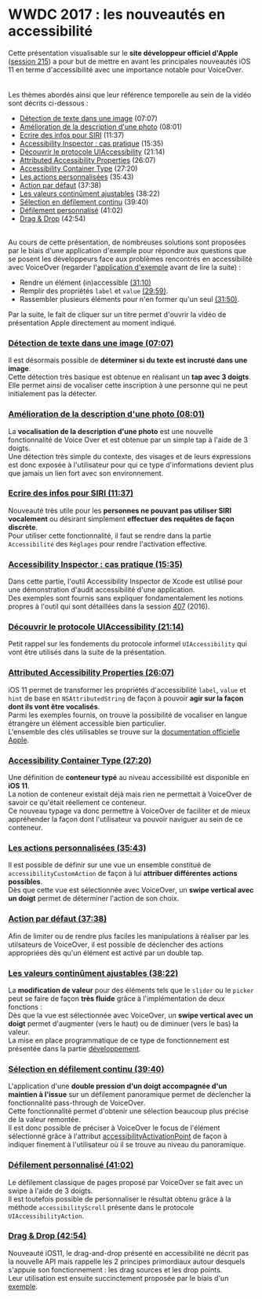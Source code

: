 # WWDC 2017 : les nouveautés en accessibilité

<script>$(document).ready(function () {
    setBreadcrumb([{"label":"Les critères incontournables sous iOS", "url": "./criteria-ios.html"},
                   {"label":"WWDC", "url": "./criteria-ios-wwdc.html"},
                   {"label":"2017 - Les nouveautés en accessibilité"}
	]);
    addSubMenu([
        {"label":"Pour la conception","url":"criteria-ios-conception.html"}, 
        {"label":"Pour le développement","url":"criteria-ios-dev.html"},
        {"label":"WWDC","url":"criteria-ios-wwdc.html"}
    ]);
});</script>

<span data-menuitem="criteria-ios-wwdc"></span>

Cette présentation visualisable sur le **site développeur officiel d'Apple** ([session 215](https://developer.apple.com/videos/play/wwdc2017/215/)) a pour but de mettre en avant les principales nouveautés iOS 11 en terme d'accessibilité avec une importance notable pour <span lang="en">VoiceOver</span>.
</br><img style="max-width: 200px; height: auto;" alt="" src="./images/iOSdev/wwdc17-logo.png" />
<img style="max-width: 700px; height: auto;" alt="" src="./images/iOSdev/wwdc17-215.png" />
</br></br>Les thèmes abordés ainsi que leur référence temporelle au sein de la vidéo sont décrits ci-dessous :
- [Détection de texte dans une image](#ImageTextDetection) (07:07)
- [Amélioration de la description d'une photo](#ImprovedPhotoDescription) (08:01)
- [Ecrire des infos pour SIRI](#TypeToSIRI) (11:37)
- [Accessibility Inspector : cas pratique](#AccessibilityInspector) (15:35)
- [Découvrir le protocole UIAccessibility](#UIAccessibilityProtocol) (21:14)
- [Attributed Accessibility Properties](#AttributedProperties) (26:07)
- [Accessibility Container Type](#AccessibilityContainer) (27:20)
- [Les actions personnalisées](#CustomActions) (35:43)
- [Action par défaut](#DefaultActivation) (37:38)
- [Les valeurs continûment ajustables](#AdjustableValues) (38:22)
- [Sélection en défilement continu](#PassThrough) (39:40)
- [Défilement personnalisé](#CustomScrolling) (41:02)
- [Drag & Drop](#DragAndDrop) (42:54)

</br>Au cours de cette présentation, de nombreuses solutions sont proposées par le biais d'une application d'exemple pour répondre aux questions que se posent les développeurs face aux problèmes rencontrés en accessibilité avec <span lang="en">VoiceOver</span> (regarder l'[application d'exemple](https://developer.apple.com/videos/play/wwdc2017/215/?time=1007) avant de lire la suite) :
- Rendre un élément (in)accessible [(31:10)](https://developer.apple.com/videos/play/wwdc2017/215/?time=1870)
- Remplir des propriétés `label` et `value` [(29:59)](https://developer.apple.com/videos/play/wwdc2017/215/?time=1799).
- Rassembler plusieurs éléments pour n'en former qu'un seul [(31:50)](https://developer.apple.com/videos/play/wwdc2017/215/?time=1910).

Par la suite, le fait de cliquer sur un titre permet d'ouvrir la vidéo de présentation <span lang="en">Apple</span> directement au moment indiqué.

<a name="ImageTextDetection"></a>
### [Détection de texte dans une image (07:07)](https://developer.apple.com/videos/play/wwdc2017/215/?time=427)
Il est désormais possible de **déterminer si du texte est incrusté dans une image**.
</br><img style="max-width: 1000px; height: auto;" alt="" src="./images/iOSdev/wwdc17-215-ImageTextDetection.png" />
</br>Cette détection très basique est obtenue en réalisant un **tap avec 3 doigts**.
</br>Elle permet ainsi de vocaliser cette inscription à une personne qui ne peut initialement pas la détecter.

<a name="ImprovedPhotoDescription"></a>
### [Amélioration de la description d'une photo (08:01)](https://developer.apple.com/videos/play/wwdc2017/215/?time=481)
La **vocalisation de la description d'une photo** est une nouvelle fonctionnalité de Voice Over et est obtenue par un simple <span lang="en">tap</span> à l'aide de 3 doigts.
</br><img style="max-width: 1000px; height: auto;" alt="" src="./images/iOSdev/wwdc17-215-ImprovedPhotoDescription.png" />
</br>Une détection très simple du contexte, des visages et de leurs expressions est donc exposée à l'utilisateur pour qui ce type d'informations devient plus que jamais un lien fort avec son environnement.

<a name="TypeToSIRI"></a>
### [Ecrire des infos pour SIRI (11:37)](https://developer.apple.com/videos/play/wwdc2017/215/?time=697)
Nouveauté très utile pour les **personnes ne pouvant pas utiliser SIRI vocalement** ou désirant simplement **effectuer des requêtes de façon discrète**.
</br>Pour utiliser cette fonctionnalité, il faut se rendre dans la partie `Accessibilité` des `Réglages` pour rendre l'activation effective.
</br><img style="max-width: 600px; height: auto;" alt="" src="./images/iOSdev/wwdc17-215-TypeToSiri.png" />

<a name="AccessibilityInspector"></a>
### [Accessibility Inspector : cas pratique (15:35)](https://developer.apple.com/videos/play/wwdc2017/215/?time=935)
Dans cette partie, l'outil <span lang="en">Accessibility Inspector</span> de Xcode est utilisé pour une démonstration d'audit accessibilité d'une application.
</br>Des exemples sont fournis sans expliquer fondamentalement les notions propres à l'outil qui sont détaillées dans la session [407](https://developer.apple.com/videos/play/wwdc2016/407/) (2016).

<a name="UIAccessibilityProtocol"></a>
### [Découvrir le protocole UIAccessibility (21:14)](https://developer.apple.com/videos/play/wwdc2017/215/?time=1274)
Petit rappel sur les fondements du protocole informel `UIAccessibility` qui vont être utilisés dans la suite de la présentation.
</br><img style="max-width: 450px; height: auto;" alt="" src="./images/iOSdev/wwdc17-215-UIAccessibilityProtocol.png" />

<a name="AttributedProperties"></a>
### [Attributed Accessibility Properties (26:07)](https://developer.apple.com/videos/play/wwdc2017/215/?time=1567)
iOS 11 permet de transformer les propriétés d'accessibilité `label`, `value` et `hint` de base en `NSAttributedString` de façon à pouvoir **agir sur la façon dont ils vont être vocalisés**.
</br><img style="max-width: 550px; height: auto;" alt="" src="./images/iOSdev/wwdc17-215-AttributedStrings.png" />
</br>Parmi les exemples fournis, on trouve la possibilité de vocaliser en langue étrangère un élément accessible bien particulier.
</br><img style="max-width: 600px; height: auto;" alt="" src="./images/iOSdev/wwdc17-215-AttributedStringsExample.png" />
</br>L'ensemble des clés utilisables se trouve sur la [documentation officielle Apple](https://developer.apple.com/documentation/uikit/accessibility/uiaccessibility/speech_attributes_for_attributed_strings).

<a name="AccessibilityContainer"></a>
### [Accessibility Container Type (27:20)](https://developer.apple.com/videos/play/wwdc2017/215/?time=1640)
Une définition de **conteneur typé** au niveau accessibilité est disponible en **iOS 11**.
</br><img style="max-width: 750px; height: auto;" alt="" src="./images/iOSdev/wwdc17-215-ContainerType.png" />
</br>La notion de conteneur existait déjà mais rien ne permettait à <span lang="en">VoiceOver</span> de savoir ce qu'était réellement ce conteneur.
</br>Ce nouveau typage va donc permettre à <span lang="en">VoiceOver</span> de faciliter et de mieux appréhender la façon dont l'utilisateur va pouvoir naviguer au sein de ce conteneur.

<a name="CustomActions"></a>
### [Les actions personnalisées (35:43)](https://developer.apple.com/videos/play/wwdc2017/215/?time=2143)
Il est possible de définir sur une vue un ensemble constitué de `accessibilityCustomAction` de façon à lui **attribuer différentes actions possibles**.
</br><img style="max-width: 600px; height: auto;" alt="" src="./images/iOSdev/wwdc17-215-CustomActions.png" />
</br>Dès que cette vue est sélectionnée avec <span lang="en">VoiceOver</span>, un **swipe vertical avec un doigt** permet de déterminer l'action de son choix.

<a name="DefaultActivation"></a>
### [Action par défaut (37:38)](https://developer.apple.com/videos/play/wwdc2017/215/?time=2258)
Afin de limiter ou de rendre plus faciles les manipulations à réaliser par les utilsateurs de <span lang="en">VoiceOver</span>, il est possible de déclencher des actions appropriées dès qu'un élément est activé par un double tap.
</br><img style="max-width: 750px; height: auto;" alt="" src="./images/iOSdev/wwdc17-215-DefaultAction.png" />


<a name="AdjustableValues"></a>
### [Les valeurs continûment ajustables (38:22)](https://developer.apple.com/videos/play/wwdc2017/215/?time=2302)
La **modification de valeur** pour des éléments tels que le `slider` ou le `picker` peut se faire de façon **très fluide** grâce à l'implémentation de deux fonctions :
</br><img style="max-width: 470px; height: auto;" alt="" src="./images/iOSdev/wwdc17-215-AdjustableValues.png" />
</br>Dès que la vue est sélectionnée avec <span lang="en">VoiceOver</span>, un **swipe vertical avec un doigt** permet d'augmenter (vers le haut) ou de diminuer (vers le bas) la valeur.
</br>La mise en place programmatique de ce type de fonctionnement est présentée dans la partie [développement](./criteria-ios-dev.html#valeurs-contin-ment-ajustables).

<a name="PassThrough"></a>
### [Sélection en défilement continu (39:40)](https://developer.apple.com/videos/play/wwdc2017/215/?time=2380)
L'application d'une **double pression d'un doigt accompagnée d'un maintien à l'issue** sur un défilement panoramique permet de déclencher la fonctionnalité <span lang="en">pass-through</span> de <span lang="en">VoiceOver</span>.
</br><img style="max-width: 400px; height: auto;" alt="" src="./images/iOSdev/wwdc17-215-PassThrough_1.png" />
</br>Cette fonctionnalité permet d'obtenir une sélection beaucoup plus précise de la valeur remontée.
</br>Il est donc possible de préciser à <span lang="en">VoiceOver</span> le focus de l'élément sélectionné grâce à l'attribut [accessibilityActivationPoint](./criteria-ios-dev.html#modifier-la-zone-de-focus-de-span-lang-en-voiceover-span-) de façon à indiquer finement à l'utilisateur où il se trouve au niveau du panoramique.
</br><img style="max-width: 500px; height: auto;" alt="" src="./images/iOSdev/wwdc17-215-PassThrough_2.png" />

<a name="CustomScrolling"></a>
### [Défilement personnalisé (41:02)](https://developer.apple.com/videos/play/wwdc2017/215/?time=2462)
Le défilement classique de pages proposé par <span lang="en">VoiceOver</span> se fait avec un <span lang="en">swipe</span> à l'aide de 3 doigts.
</br>Il est toutefois possible de personnaliser le résultat obtenu grâce à la méthode `accessibilityScroll` présente dans le protocole `UIAccessibilityAction`.
</br><img style="max-width: 750px; height: auto;" alt="" src="./images/iOSdev/wwdc17-215-CustomScrolling.png" />

<a name="DragAndDrop"></a>
### [Drag & Drop (42:54)](https://developer.apple.com/videos/play/wwdc2017/215/?time=2574)
Nouveauté iOS11, le <span lang="en">drag-and-drop</span> présenté en accessibilité ne décrit pas la nouvelle API mais rappelle les 2 principes primordiaux autour desquels s'appuie son fonctionnement : les <span lang="en">drag sources</span> et les <span lang="en">drop points</span>.
</br><img style="max-width: 750px; height: auto;" alt="" src="./images/iOSdev/wwdc17-215-DragAndDrop.png" />
</br>Leur utilisation est ensuite succinctement proposée par le biais d'un [exemple](https://developer.apple.com/videos/play/wwdc2017/215/?time=2729).

<!--  This file is part of a11y-guidelines | Our vision of mobile & web accessibility guidelines and best practices, with valid/invalid examples.
 Copyright (C) 2016  Orange SA
 See the Creative Commons Legal Code Attribution-ShareAlike 3.0 Unported License for more details (LICENSE file). -->